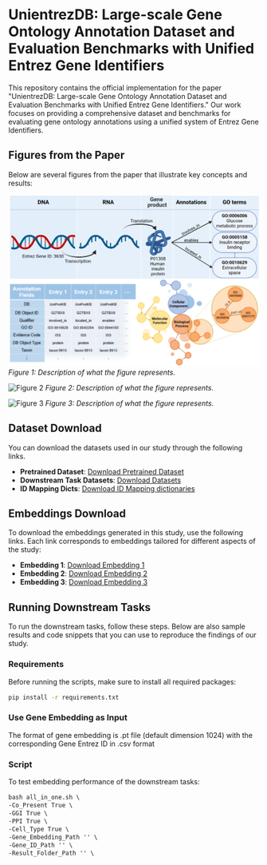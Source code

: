 # UnientrezDB: Large-scale Gene Ontology Annotation Dataset and Evaluation Benchmarks with Unified Entrez Gene Identifiers

This repository contains the official implementation for the paper "UnientrezDB: Large-scale Gene Ontology Annotation Dataset and Evaluation Benchmarks with Unified Entrez Gene Identifiers." Our work focuses on providing a comprehensive dataset and benchmarks for evaluating gene ontology annotations using a unified system of Entrez Gene Identifiers.

## Figures from the Paper

Below are several figures from the paper that illustrate key concepts and results:

![Figure 1](https://github.com/MM-YY-WW/UniEntrezDB/blob/main/Figures/goa.png)
*Figure 1: Description of what the figure represents.*

![Figure 2](https://github.com/MM-YY-WW/UniEntrezDB/blob/main/Figures/evaluation_benchmark.png)
*Figure 2: Description of what the figure represents.*

![Figure 3](path/to/figure3.png)
*Figure 3: Description of what the figure represents.*

## Dataset Download

You can download the datasets used in our study through the following links.

- **Pretrained Dataset**: [Download Pretrained Dataset](https://drive.google.com/file/d/1DsXufybeSgEXrx8szkF0kuhASmAVOaU-/view?usp=sharing)
- **Downstream Task Datasets**: [Download Datasets](https://drive.google.com/file/d/1fSRXO26jr1XcFn7GKqRoN_CZUbuEY8Cj/view?usp=sharing)
- **ID Mapping Dicts**: [Download ID Mapping dictionaries](https://drive.google.com/file/d/1La80B3hUibbe94FghkTIx80DRzPfwYix/view?usp=sharing)

## Embeddings Download

To download the embeddings generated in this study, use the following links. Each link corresponds to embeddings tailored for different aspects of the study:

- **Embedding 1**: [Download Embedding 1](https://example.com/embedding1)
- **Embedding 2**: [Download Embedding 2](https://example.com/embedding2)
- **Embedding 3**: [Download Embedding 3](https://example.com/embedding3)

## Running Downstream Tasks

To run the downstream tasks, follow these steps. Below are also sample results and code snippets that you can use to reproduce the findings of our study.

### Requirements

Before running the scripts, make sure to install all required packages:

```bash
pip install -r requirements.txt

```

### Use Gene Embedding as Input 

The format of gene embedding is .pt file (default dimension 1024) with the corresponding Gene Entrez ID in .csv format


### Script

To test embedding performance of the downstream tasks:

```
bash all_in_one.sh \
-Co_Present True \
-GGI True \
-PPI True \
-Cell_Type True \
-Gene_Embedding_Path '' \
-Gene_ID_Path '' \
-Result_Folder_Path '' \
```

## 